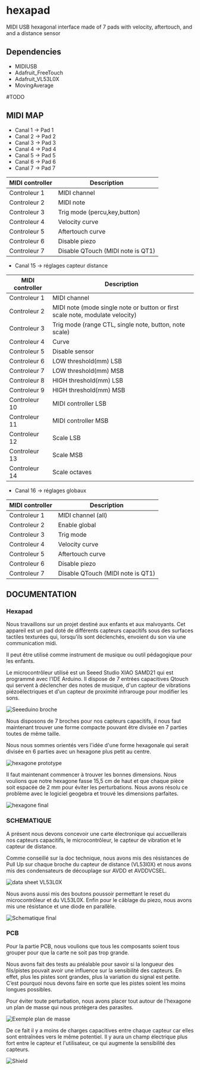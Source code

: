 # hexapad
MIDI USB hexagonal interface made of 7 pads with velocity, aftertouch, and and a distance sensor

## Dependencies

* MIDIUSB
* Adafruit_FreeTouch
* Adafruit_VL53L0X
* MovingAverage

#TODO

## MIDI MAP

* Canal 1 -> Pad 1
* Canal 2 -> Pad 2
* Canal 3 -> Pad 3
* Canal 4 -> Pad 4
* Canal 5 -> Pad 5
* Canal 6 -> Pad 6
* Canal 7 -> Pad 7

|MIDI controller| Description|
|---|---|
| Controleur 1 | MIDI channel | (midi channel 1 value is 0, midi channel 2 value is 1 ...)
| Controleur 2 | MIDI note |
| Controleur 3 | Trig mode (percu,key,button) |
| Controleur 4 | Velocity curve |
| Controleur 5 | Aftertouch curve |
| Controleur 6 | Disable piezo |
| Controleur 7 | Disable QTouch (MIDI note is QT1) |

* Canal 15 -> réglages capteur distance

|MIDI controller| Description|
|---|---|
| Controleur 1 | MIDI channel
| Controleur 2 | MIDI note (mode single note or button or first scale note, modulate velocity)
| Controleur 3 | Trig mode (range CTL, single note, button, note scale)
| Controleur 4 | Curve
| Controleur 5 | Disable sensor
| Controleur 6 | LOW threshold(mm) LSB
| Controleur 7 | LOW threshold(mm) MSB
| Controleur 8 | HIGH threshold(mm) LSB
| Controleur 9 | HIGH threshold(mm) MSB
| Controleur 10 | MIDI controller LSB
| Controleur 11 | MIDI controller MSB
| Controleur 12 | Scale LSB
| Controleur 13 | Scale MSB
| Controleur 14 | Scale octaves

* Canal 16 -> réglages globaux

|MIDI controller| Description|
|---|---|
| Controleur 1 | MIDI channel (all)
| Controleur 2 | Enable global
| Controleur 3 | Trig mode
| Controleur 4 | Velocity curve
| Controleur 5 | Aftertouch curve
| Controleur 6 | Disable piezo
| Controleur 7 | Disable QTouch (MIDI note is QT1)

## DOCUMENTATION
### Hexapad

Nous travaillons sur un projet destiné aux enfants et aux malvoyants. Cet appareil est un pad doté de différents capteurs capacitifs sous des surfaces tactiles texturées qui, lorsqu'ils sont déclenchés, envoient du son via une communication midi. 
 
Il peut être utilisé comme instrument de musique ou outil pédagogique pour les enfants. 
 
Le microcontrôleur utilisé est un Seeed Studio XIAO SAMD21 qui est programmé avec l'IDE Arduino. Il dispose de 7 entrées capacitives Qtouch qui servent à déclencher des notes de musique, d'un capteur de vibrations piézoélectriques et d'un capteur de proximité infrarouge pour modifier les sons. 

![Seeeduino broche](https://github.com/patricecolet/hexapad/issues/1#issue-2211002847)

Nous disposons de 7 broches pour nos capteurs capacitifs, il nous faut maintenant trouver une forme compacte pouvant être divisée en 7 parties toutes de même taille. 

Nous nous sommes orientés vers l'idée d'une forme hexagonale qui serait divisée en 6 parties avec un hexagone plus petit au centre. 

![hexagone prototype](https://github.com/patricecolet/hexapad/issues/1#issuecomment-2022974226)


Il faut maintenant commencer à trouver les bonnes dimensions. Nous voulions que notre hexagone fasse 15,5 cm de haut et que chaque pièce soit espacée de 2 mm pour éviter les perturbations. Nous avons résolu ce problème avec le logiciel geogebra et trouvé les dimensions parfaites.

![hexagone final](https://github.com/patricecolet/hexapad/issues/1#issuecomment-2022974555)


### SCHEMATIQUE 

A présent nous devons concevoir une carte électronique qui accueillerais nos capteurs capacitifs, le microcontrôleur, le capteur de vibration et le capteur de distance.  

Comme conseillé sur la doc technique, nous avons mis des résistances de Pull Up sur chaque broche du capteur de distance (VL53l0X) et nous avons mis des condensateurs de découplage sur AVDD et AVDDVCSEL.

![data sheet VL53L0X](https://github.com/patricecolet/hexapad/issues/1#issuecomment-2022974999)

Nous avons aussi mis des boutons poussoir permettant le reset du microcontrôleur et du VL53L0X. Enfin pour le câblage du piezo, nous avons mis une résistance et une diode en parallèle. 

![Schematique final](https://github.com/patricecolet/hexapad/issues/1#issuecomment-2022984570)

### PCB 

Pour la partie PCB, nous voulions que tous les composants soient tous grouper pour que la carte ne soit pas trop grande. 

Nous avons fait des tests au préalable pour savoir si la longueur des fils/pistes pouvait avoir une influence sur la sensibilité des capteurs. En effet, plus les pistes sont grandes, plus la variation du signal est petite. C’est pourquoi nous devons faire en sorte que les pistes soient les moins longues possibles. 

Pour éviter toute perturbation, nous avons placer tout autour de l’hexagone un plan de masse qui nous protègera des parasites.  

![Exemple plan de masse](https://github.com/patricecolet/hexapad/issues/1#issuecomment-2022975566)

De ce fait il y a moins de charges capacitives entre chaque capteur car elles sont entraînées vers le même potentiel. Il y aura un champ électrique plus fort entre le capteur et l'utilisateur, ce qui augmente la sensibilité des capteurs. 

![Shield](https://github.com/patricecolet/hexapad/issues/1#issuecomment-2022976134)
